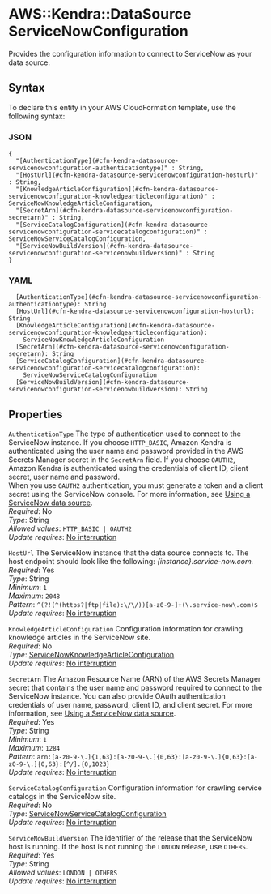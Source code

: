 # AWS::Kendra::DataSource ServiceNowConfiguration<a name="aws-properties-kendra-datasource-servicenowconfiguration"></a>

Provides the configuration information to connect to ServiceNow as your data source\.

## Syntax<a name="aws-properties-kendra-datasource-servicenowconfiguration-syntax"></a>

To declare this entity in your AWS CloudFormation template, use the following syntax:

### JSON<a name="aws-properties-kendra-datasource-servicenowconfiguration-syntax.json"></a>

```
{
  "[AuthenticationType](#cfn-kendra-datasource-servicenowconfiguration-authenticationtype)" : String,
  "[HostUrl](#cfn-kendra-datasource-servicenowconfiguration-hosturl)" : String,
  "[KnowledgeArticleConfiguration](#cfn-kendra-datasource-servicenowconfiguration-knowledgearticleconfiguration)" : ServiceNowKnowledgeArticleConfiguration,
  "[SecretArn](#cfn-kendra-datasource-servicenowconfiguration-secretarn)" : String,
  "[ServiceCatalogConfiguration](#cfn-kendra-datasource-servicenowconfiguration-servicecatalogconfiguration)" : ServiceNowServiceCatalogConfiguration,
  "[ServiceNowBuildVersion](#cfn-kendra-datasource-servicenowconfiguration-servicenowbuildversion)" : String
}
```

### YAML<a name="aws-properties-kendra-datasource-servicenowconfiguration-syntax.yaml"></a>

```
  [AuthenticationType](#cfn-kendra-datasource-servicenowconfiguration-authenticationtype): String
  [HostUrl](#cfn-kendra-datasource-servicenowconfiguration-hosturl): String
  [KnowledgeArticleConfiguration](#cfn-kendra-datasource-servicenowconfiguration-knowledgearticleconfiguration): 
    ServiceNowKnowledgeArticleConfiguration
  [SecretArn](#cfn-kendra-datasource-servicenowconfiguration-secretarn): String
  [ServiceCatalogConfiguration](#cfn-kendra-datasource-servicenowconfiguration-servicecatalogconfiguration): 
    ServiceNowServiceCatalogConfiguration
  [ServiceNowBuildVersion](#cfn-kendra-datasource-servicenowconfiguration-servicenowbuildversion): String
```

## Properties<a name="aws-properties-kendra-datasource-servicenowconfiguration-properties"></a>

`AuthenticationType`  <a name="cfn-kendra-datasource-servicenowconfiguration-authenticationtype"></a>
The type of authentication used to connect to the ServiceNow instance\. If you choose `HTTP_BASIC`, Amazon Kendra is authenticated using the user name and password provided in the AWS Secrets Manager secret in the `SecretArn` field\. If you choose `OAUTH2`, Amazon Kendra is authenticated using the credentials of client ID, client secret, user name and password\.  
When you use `OAUTH2` authentication, you must generate a token and a client secret using the ServiceNow console\. For more information, see [Using a ServiceNow data source](https://docs.aws.amazon.com/kendra/latest/dg/data-source-servicenow.html)\.  
*Required*: No  
*Type*: String  
*Allowed values*: `HTTP_BASIC | OAUTH2`  
*Update requires*: [No interruption](https://docs.aws.amazon.com/AWSCloudFormation/latest/UserGuide/using-cfn-updating-stacks-update-behaviors.html#update-no-interrupt)

`HostUrl`  <a name="cfn-kendra-datasource-servicenowconfiguration-hosturl"></a>
The ServiceNow instance that the data source connects to\. The host endpoint should look like the following: *\{instance\}\.service\-now\.com\.*   
*Required*: Yes  
*Type*: String  
*Minimum*: `1`  
*Maximum*: `2048`  
*Pattern*: `^(?!(^(https?|ftp|file):\/\/))[a-z0-9-]+(\.service-now\.com)$`  
*Update requires*: [No interruption](https://docs.aws.amazon.com/AWSCloudFormation/latest/UserGuide/using-cfn-updating-stacks-update-behaviors.html#update-no-interrupt)

`KnowledgeArticleConfiguration`  <a name="cfn-kendra-datasource-servicenowconfiguration-knowledgearticleconfiguration"></a>
Configuration information for crawling knowledge articles in the ServiceNow site\.  
*Required*: No  
*Type*: [ServiceNowKnowledgeArticleConfiguration](aws-properties-kendra-datasource-servicenowknowledgearticleconfiguration.md)  
*Update requires*: [No interruption](https://docs.aws.amazon.com/AWSCloudFormation/latest/UserGuide/using-cfn-updating-stacks-update-behaviors.html#update-no-interrupt)

`SecretArn`  <a name="cfn-kendra-datasource-servicenowconfiguration-secretarn"></a>
The Amazon Resource Name \(ARN\) of the AWS Secrets Manager secret that contains the user name and password required to connect to the ServiceNow instance\. You can also provide OAuth authentication credentials of user name, password, client ID, and client secret\. For more information, see [Using a ServiceNow data source](https://docs.aws.amazon.com/kendra/latest/dg/data-source-servicenow.html)\.  
*Required*: Yes  
*Type*: String  
*Minimum*: `1`  
*Maximum*: `1284`  
*Pattern*: `arn:[a-z0-9-\.]{1,63}:[a-z0-9-\.]{0,63}:[a-z0-9-\.]{0,63}:[a-z0-9-\.]{0,63}:[^/].{0,1023}`  
*Update requires*: [No interruption](https://docs.aws.amazon.com/AWSCloudFormation/latest/UserGuide/using-cfn-updating-stacks-update-behaviors.html#update-no-interrupt)

`ServiceCatalogConfiguration`  <a name="cfn-kendra-datasource-servicenowconfiguration-servicecatalogconfiguration"></a>
Configuration information for crawling service catalogs in the ServiceNow site\.  
*Required*: No  
*Type*: [ServiceNowServiceCatalogConfiguration](aws-properties-kendra-datasource-servicenowservicecatalogconfiguration.md)  
*Update requires*: [No interruption](https://docs.aws.amazon.com/AWSCloudFormation/latest/UserGuide/using-cfn-updating-stacks-update-behaviors.html#update-no-interrupt)

`ServiceNowBuildVersion`  <a name="cfn-kendra-datasource-servicenowconfiguration-servicenowbuildversion"></a>
The identifier of the release that the ServiceNow host is running\. If the host is not running the `LONDON` release, use `OTHERS`\.  
*Required*: Yes  
*Type*: String  
*Allowed values*: `LONDON | OTHERS`  
*Update requires*: [No interruption](https://docs.aws.amazon.com/AWSCloudFormation/latest/UserGuide/using-cfn-updating-stacks-update-behaviors.html#update-no-interrupt)